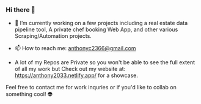 ### Hi there 👋
- 🔭 I’m currently working on a few projects including a real estate data pipeline tool, A private chef booking Web App, and other various Scraping/Automation projects.  
- 📫 How to reach me: anthonyc2366@gmail.com

- A lot of my Repos are Private so you won't be able to see the full extent of all my work but Check out my website at: https://anthony2033.netlify.app/ for a showcase.

Feel free to contact me for work inquries or if you'd like to collab on something cool! 👽

<!--
**Anthony2033/Anthony2033** is a ✨ _special_ ✨ repository because its `README.md` (this file) appears on your GitHub profile.
-->

